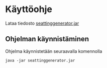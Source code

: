 # Käyttöohje

Lataa tiedosto [seattinggenerator.jar]()

## Ohjelman käynnistäminen

Ohjelma käynnistetään seuraavalla komennolla

```
java -jar seattinggenerator.jar
```
